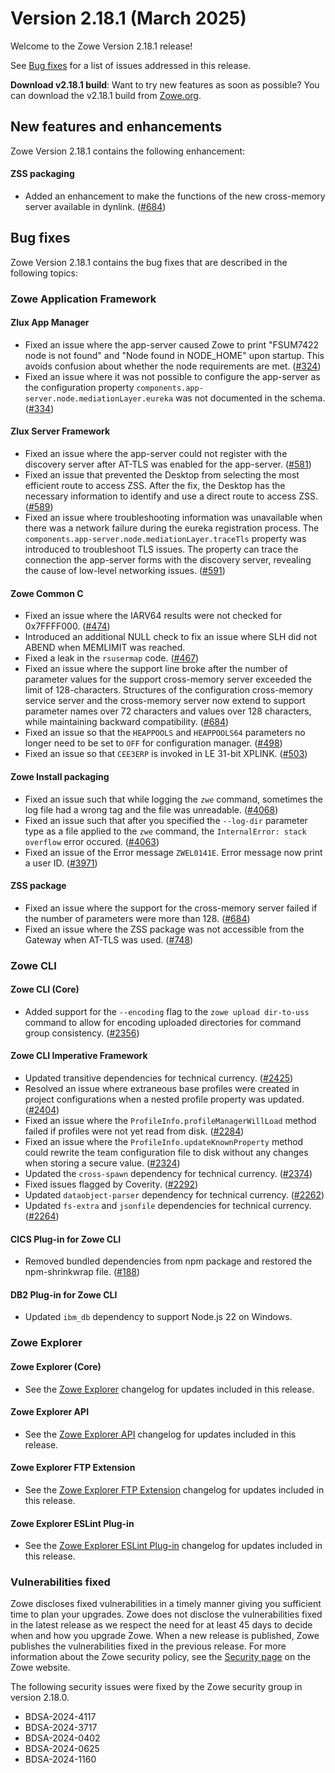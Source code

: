 # Version 2.18.1 (March 2025)

Welcome to the Zowe Version 2.18.1 release!

See [Bug fixes](#bug-fixes) for a list of issues addressed in this release.

**Download v2.18.1 build**: Want to try new features as soon as possible? You can download the v2.18.1 build from [Zowe.org](https://www.zowe.org/download.html).

## New features and enhancements

Zowe Version 2.18.1 contains the following enhancement:

#### ZSS packaging

- Added an enhancement to make the functions of the new cross-memory server available in dynlink. ([#684](https://github.com/zowe/zss/issues/684))


## Bug fixes

Zowe Version 2.18.1 contains the bug fixes that are described in the following topics:

### Zowe Application Framework

#### Zlux App Manager

- Fixed an issue where the app-server caused Zowe to print "FSUM7422 node is not found" and "Node found in NODE_HOME" upon startup. This avoids confusion about whether the node requirements are met. ([#324](https://github.com/zowe/zlux-app-manager/pull/324))
- Fixed an issue where it was not possible to configure the app-server as the configuration property `components.app-server.node.mediationLayer.eureka` was not documented in the schema. ([#334](https://github.com/zowe/zlux-app-manager/pull/334))


#### Zlux Server Framework

- Fixed an issue where the app-server could not register with the discovery server after AT-TLS was enabled for the app-server. ([#581](https://github.com/zowe/zlux-server-framework/pull/581))
- Fixed an issue that prevented the Desktop from selecting the most efficient route to access ZSS. After the fix, the Desktop has the necessary information to identify and use a direct route to access ZSS. ([#589](https://github.com/zowe/zlux-server-framework/pull/589))
- Fixed an issue where troubleshooting information was unavailable when there was a network failure during the eureka registration process. The `components.app-server.node.mediationLayer.traceTls` property was introduced to troubleshoot TLS issues. The property can trace the connection the app-server forms with the discovery server, revealing the cause of low-level networking issues. ([#591](https://github.com/zowe/zlux-server-framework/pull/591))


#### Zowe Common C 
- Fixed an issue where the IARV64 results were not checked for 0x7FFFF000. ([#474](https://github.com/zowe/zowe-common-c/issues/474))
- Introduced an additional NULL check to fix an issue where SLH did not ABEND when MEMLIMIT was reached.
- Fixed a leak in the `rsusermap` code. ([#467](https://github.com/zowe/zowe-common-c/issues/467))
- Fixed an issue where the support line broke after the number of parameter values for the support cross-memory server exceeded the limit of 128-characters. Structures of the configuration cross-memory service server and the cross-memory server now extend to support parameter names over 72 characters and values over 128 characters, while maintaining backward compatibility. ([#684](https://github.com/zowe/zss/issues/684))
- Fixed an issue so that the `HEAPPOOLS` and `HEAPPOOLS64` parameters no longer need to be set to `OFF` for configuration manager. ([#498](https://github.com/zowe/zowe-common-c/pull/498))
- Fixed an issue so that `CEE3ERP` is invoked in LE 31-bit XPLINK. ([#503](https://github.com/zowe/zowe-common-c/pull/503))


#### Zowe Install packaging
- Fixed an issue such that while logging the `zwe` command, sometimes the log file had a wrong tag and the file was unreadable. ([#4068](https://github.com/zowe/zowe-install-packaging/pull/4068))
- Fixed an issue such that after you specified the `--log-dir` parameter type as a file applied to the `zwe` command, the `InternalError: stack overflow` error occured. ([#4063](https://github.com/zowe/zowe-install-packaging/pull/4063))
- Fixed an issue of the Error message `ZWEL0141E`. Error message now print a user ID. ([#3971](https://github.com/zowe/zowe-install-packaging/pull/3971))


#### ZSS package
- Fixed an issue where the support for the cross-memory server failed if the number of parameters were more than 128. ([#684](https://github.com/zowe/zss/issues/684))
- Fixed an issue where the ZSS package was not accessible from the Gateway when AT-TLS was used. ([#748](https://github.com/zowe/zss/pull/748))


### Zowe CLI

#### Zowe CLI (Core)

- Added support for the `--encoding` flag to the `zowe upload dir-to-uss` command to allow for encoding uploaded directories for command group consistency. ([#2356](https://github.com/zowe/zowe-cli/pull/2356))

#### Zowe CLI Imperative Framework

- Updated transitive dependencies for technical currency. ([#2425](https://github.com/zowe/zowe-cli/pull/2425))
- Resolved an issue where extraneous base profiles were created in project configurations when a nested profile property was updated. ([#2404](https://github.com/zowe/zowe-cli/pull/2404))
- Fixed an issue where the `ProfileInfo.profileManagerWillLoad` method failed if profiles were not yet read from disk. ([#2284](https://github.com/zowe/zowe-cli/issues/2284))
- Fixed an issue where the `ProfileInfo.updateKnownProperty` method could rewrite the team configuration file to disk without any changes when storing a secure value. ([#2324](https://github.com/zowe/zowe-cli/issues/2324))
- Updated the `cross-spawn` dependency for technical currency. ([#2374](https://github.com/zowe/zowe-cli/pull/2374))
- Fixed issues flagged by Coverity. ([#2292](https://github.com/zowe/zowe-cli/pull/2292))
- Updated `dataobject-parser` dependency for technical currency. ([#2262](https://github.com/zowe/zowe-cli/pull/2262))
- Updated `fs-extra` and `jsonfile` dependencies for technical currency. ([#2264](https://github.com/zowe/zowe-cli/pull/2264))

#### CICS Plug-in for Zowe CLI

- Removed bundled dependencies from npm package and restored the npm-shrinkwrap file. ([#188](https://github.com/zowe/cics-for-zowe-client/pull/188))

#### DB2 Plug-in for Zowe CLI

- Updated `ibm_db` dependency to support Node.js 22 on Windows.

### Zowe Explorer

#### Zowe Explorer (Core)

- See the [Zowe Explorer](https://github.com/zowe/zowe-explorer-vscode/blob/main/packages/zowe-explorer/CHANGELOG.md) changelog for updates included in this release.

#### Zowe Explorer API

- See the [Zowe Explorer API](https://github.com/zowe/zowe-explorer-vscode/blob/main/packages/zowe-explorer-api/CHANGELOG.md) changelog for updates included in this release.

####  Zowe Explorer FTP Extension

- See the [Zowe Explorer FTP Extension](https://github.com/zowe/zowe-explorer-vscode/blob/main/packages/zowe-explorer-ftp-extension/CHANGELOG.md) changelog for updates included in this release.

#### Zowe Explorer ESLint Plug-in

- See the [Zowe Explorer ESLint Plug-in](https://github.com/zowe/zowe-explorer-vscode/blob/main/packages/eslint-plugin-zowe-explorer/CHANGELOG.md) changelog for updates included in this release.

### Vulnerabilities fixed

Zowe discloses fixed vulnerabilities in a timely manner giving you sufficient time to plan your upgrades. Zowe does not disclose the vulnerabilities fixed in the latest release as we respect the need for at least 45 days to decide when and how you upgrade Zowe. When a new release is published, Zowe publishes the vulnerabilities fixed in the previous release. For more information about the Zowe security policy, see the [Security page](https://www.zowe.org/security.html) on the Zowe website.

The following security issues were fixed by the Zowe security group in version 2.18.0.

- BDSA-2024-4117
- BDSA-2024-3717
- BDSA-2024-0402
- BDSA-2024-0625
- BDSA-2024-1160